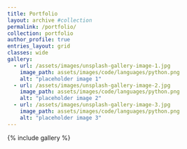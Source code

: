 ```yaml
---
title: Portfolio
layout: archive #collection
permalink: /portfolio/
collection: portfolio
author_profile: true
entries_layout: grid
classes: wide
gallery:
  - url: /assets/images/unsplash-gallery-image-1.jpg
    image_path: assets/images/code/languages/python.png
    alt: "placeholder image 1"
  - url: /assets/images/unsplash-gallery-image-2.jpg
    image_path: assets/images/code/languages/python.png
    alt: "placeholder image 2"
  - url: /assets/images/unsplash-gallery-image-3.jpg
    image_path: assets/images/code/languages/python.png
    alt: "placeholder image 3"
---
```


{% include gallery %}